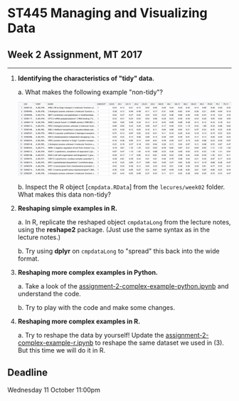 # ST445 Managing and Visualizing Data

## Week 2 Assignment, MT 2017
---

1.  **Identifying the characteristics of "tidy" data.**

    a.  What makes the following example "non-tidy"?

    ![](nontidy.png)

    b.  Inspect the R object [`cmpdata.RData`] from the `lecures/week02` folder.  What makes this data non-tidy?

2.  **Reshaping simple examples in R.**

    a.  In R, replicate the reshaped object `cmpdataLong` from the lecture notes, using the **reshape2** package.  (Just use the same syntax as in the lecture notes.)

    b.  Try using **dplyr** on `cmpdataLong` to "spread" this back into the wide format.

3.  **Reshaping more complex examples in Python.**

    a. Take a look of the [assignment-2-complex-example-python.ipynb](assignment-2-complex-example-python.ipynb) and understand the code.
    
    b. Try to play with the code and make some changes.

4.  **Reshaping more complex examples in R.**

    a. Try to reshape the data by yourself! Update the [assignment-2-complex-example-r.ipynb](assignment-2-complex-example-r.ipynb) to reshape the same dataset we used in (3). But this time we will do it in R.

## Deadline
Wednesday 11 October 11:00pm

